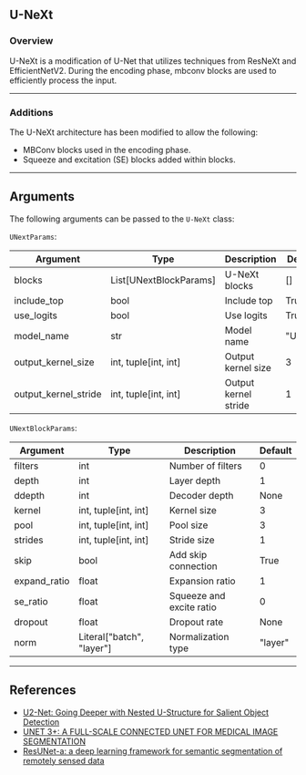 ## <span class="sk-h2-span">U-NeXt </span>

### Overview

U-NeXt is a modification of U-Net that utilizes techniques from ResNeXt and EfficientNetV2. During the encoding phase, mbconv blocks are used to efficiently process the input.

---

### Additions

The U-NeXt architecture has been modified to allow the following:

* MBConv blocks used in the encoding phase.
* Squeeze and excitation (SE) blocks added within blocks.

---

## <span class="sk-h2-span">Arguments</span>

The following arguments can be passed to the `U-NeXt` class:

`UNextParams`:

| Argument | Type | Description | Default |
| --- | --- | --- | --- |
| blocks | List[UNextBlockParams] | U-NeXt blocks | [] |
| include_top | bool | Include top | True |
| use_logits | bool | Use logits | True |
| model_name | str | Model name | "UNext" |
| output_kernel_size | int, tuple[int, int] | Output kernel size | 3 |
| output_kernel_stride | int, tuple[int, int] | Output kernel stride | 1 |

`UNextBlockParams`:

| Argument | Type | Description | Default |
| --- | --- | --- | --- |
| filters | int | Number of filters | 0 |
| depth | int | Layer depth | 1 |
| ddepth | int | Decoder depth | None |
| kernel | int, tuple[int, int] | Kernel size | 3 |
| pool | int, tuple[int, int] | Pool size | 3 |
| strides | int, tuple[int, int] | Stride size | 1 |
| skip | bool | Add skip connection | True |
| expand_ratio | float | Expansion ratio | 1 |
| se_ratio | float | Squeeze and excite ratio | 0 |
| dropout | float | Dropout rate | None |
| norm | Literal["batch", "layer"] | Normalization type | "layer" |

---

## <span class="sk-h2-span">References</span>

* [U2-Net: Going Deeper with Nested U-Structure for Salient Object Detection](https://arxiv.org/abs/2005.09007)
* [UNET 3+: A FULL-SCALE CONNECTED UNET FOR MEDICAL IMAGE SEGMENTATION](https://arxiv.org/pdf/2004.08790.pdf)
* [ResUNet-a: a deep learning framework for semantic segmentation of remotely sensed data](https://arxiv.org/pdf/1904.00592.pdf)
